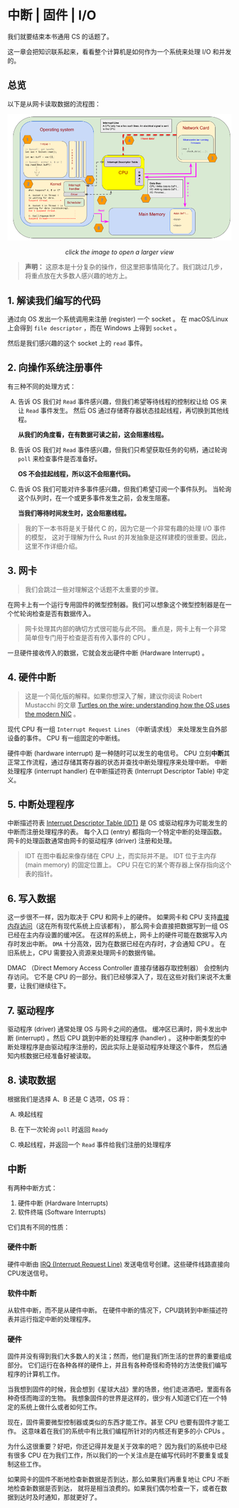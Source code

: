 # 中断 | 固件 | I/O

我们就要结束本书通用 CS 的话题了。

这一章会把知识联系起来，看看整个计算机是如何作为一个系统来处理 I/O 和并发的。

## 总览

以下是从网卡读取数据的流程图：

<a href="./images/AsyncBasicsSimplified.png" target="_blank">

![Simplified Overview](./images/AsyncBasicsSimplified.png)

</a>
<p style="font-style: italic; text-align: center;">click the image to open a larger view</p>

> **声明：**
> 这原本是十分复杂的操作，但这里把事情简化了。我们跳过几步，将重点放在大多数人感兴趣的地方上。

## 1. 解读我们编写的代码

通过向 OS 发出一个系统调用来注册 (register) 一个 socket 。
在 macOS/Linux 上会得到 `file descriptor` ，而在 Windows 上得到 `socket` 。

然后是我们感兴趣的这个 socket 上的 `read` 事件。

## 2. 向操作系统注册事件

有三种不同的处理方式：

<ol type="A">
<li>

告诉 OS 我们对 `Read` 事件感兴趣，但我们希望等待线程的控制权让给 OS 来让 `Read` 事件发生。
然后 OS 通过存储寄存器状态挂起线程，再切换到其他线程。

**从我们的角度看，在有数据可读之前，这会阻塞线程。**
</li>
<li>

告诉 OS 我们对 `Read` 事件感兴趣，但我们只希望获取任务的句柄，通过轮询 `poll` 来检查事件是否准备好。

**OS 不会挂起线程，所以这不会阻塞代码。**
</li>
<li>

告诉 OS 我们可能对许多事件感兴趣，但我们希望订阅一个事件队列。
当轮询这个队列时，在一个或更多事件发生之前，会发生阻塞。

**当我们等待时间发生时，这会阻塞线程。**
</li>
</ol>

> 我的下一本书将是关于替代 C 的，因为它是一个非常有趣的处理 I/O 事件的模型，
> 这对于理解为什么 Rust 的并发抽象是这样建模的很重要。因此，这里不作详细介绍。

## 3. 网卡

> 我们会跳过一些对理解这个话题不太重要的步骤。

在网卡上有一个运行专用固件的微型控制器。我们可以想象这个微型控制器是在一个忙轮询检查是否有数据传入。

> 网卡处理其内部的确切方式很可能与此不同。
> 重点是，网卡上有一个非常简单但专门用于检查是否有传入事件的 CPU 。

一旦硬件接收传入的数据，它就会发出硬件中断 (Hardware Interrupt) 。

## 4. 硬件中断
> 这是一个简化版的解释。如果你想深入了解，建议你阅读 Robert Mustacchi 的文章
> [Turtles on the wire: understanding how the OS uses the modern NIC](https://www.joyent.com/blog/virtualizing-nics) 。

现代 CPU 有一组 `Interrupt Request Lines` （中断请求线） 来处理发生自外部设备的事件。
CPU 有一组固定的中断线。

硬件中断 (hardware interrupt) 是一种随时可以发生的电信号。
CPU 立刻**中断**其正常工作流程，通过存储其寄存器的状态并查找中断处理程序来处理中断。
中断处理程序 (interrupt handler) 在中断描述符表 (Interrupt Descriptor Table) 中定义。

## 5. 中断处理程序

中断描述符表 [Interrupt Descriptor Table (IDT)] 是 OS 或驱动程序为可能发生的中断而注册处理程序的表。
每个入口 (entry) 都指向一个特定中断的处理函数。网卡的处理函数通常由网卡的驱动程序 (driver) 注册和处理。

[Interrupt Descriptor Table (IDT)]: https://en.wikipedia.org/wiki/Interrupt_descriptor_table

> IDT 在图中看起来像存储在 CPU 上，而实际并不是。
> IDT 位于主内存 (main memory) 的固定位置上。
> CPU 只在它的某个寄存器上保存指向这个表的指针。

## 6. 写入数据

这一步很不一样，因为取决于 CPU 和网卡上的硬件。
如果网卡和 CPU 支持[直接内存访问][Direct Memory Access]（这在所有现代系统上应该都有），
那么网卡会直接把数据写到一组 OS 已经在主内存设置的缓冲区。
在这样的系统上，网卡上的硬件可能在数据写入内存时发出中断。
`DMA` 十分高效，因为在数据已经在内存时，才会通知 CPU 。
在旧系统上，CPU 需要投入资源来处理网卡的数据传输。

[Direct Memory Access]: https://en.wikipedia.org/wiki/Direct_memory_access

DMAC （Direct Memory Access Controller 直接存储器存取控制器） 会控制内存访问。
它不是 CPU 的一部分。我们已经够深入了，现在这些对我们来说不太重要，让我们继续往下。

## 7. 驱动程序

驱动程序 (driver) 通常处理 OS 与网卡之间的通信。
缓冲区已满时，网卡发出中断 (interrupt) 。然后 CPU 跳到中断的处理程序 (handler) 。
这种中断类型的中断处理程序是由驱动程序注册的，因此实际上是驱动程序处理这个事件，
然后通知内核数据已经准备好被读取。

## 8. 读取数据

根据我们是选择 A、B 还是 C 选项，OS 将：

<ol type="A">
<li>

唤起线程
</li>

<li>

在下一次轮询 `poll` 时返回 `Ready`
</li>

<li>

唤起线程，并返回一个 `Read` 事件给我们注册的处理程序
</li>
</ol>

## 中断

有两种中断方式：
1. 硬件中断 (Hardware Interrupts)
2. 软件终端 (Software Interrupts)

它们具有不同的性质：

### 硬件中断

硬件中断由 [IRQ (Interrupt Request Line)] 发送电信号创建。这些硬件线路直接向CPU发送信号。

[IRQ (Interrupt Request Line)]: https://en.wikipedia.org/wiki/Interrupt_request_(PC_architecture)#x86_IRQs

### 软件中断

从软件中断，而不是从硬件中断。
在硬件中断的情况下，CPU跳转到中断描述符表并运行指定中断的处理程序。

### 硬件

固件并没有得到我们大多数人的关注；然而，他们是我们所生活的世界的重要组成部分。
它们运行在各种各样的硬件上，并且有各种奇怪和奇特的方法使我们编写程序的计算机工作。

当我想到固件的时候，我会想到《星球大战》里的场景，他们走进酒吧，里面有各种奇怪而晦涩的生物。
我想象固件的世界是这样的，很少有人知道它们在一个特定的系统上做什么或者如何工作。

现在，固件需要微型控制器或类似的东西才能工作。甚至 CPU 也要有固件才能工作。
这意味着在我们的系统中有比我们编程所针对的内核还有更多的小 CPUs 。

为什么这很重要？好吧，你还记得并发是关于效率的吧？
因为我们的系统中已经有很多 CPU 在为我们工作，所以我们的一个关注点是在编写代码时不要重复或复制这些工作。

如果网卡的固件不断地检查新数据是否到达，那么如果我们再重复地让 CPU 不断地检查新数据是否到达，
就将是相当浪费的。如果我们偶尔检查一下，或者在数据到达时及时通知，那就更好了。

